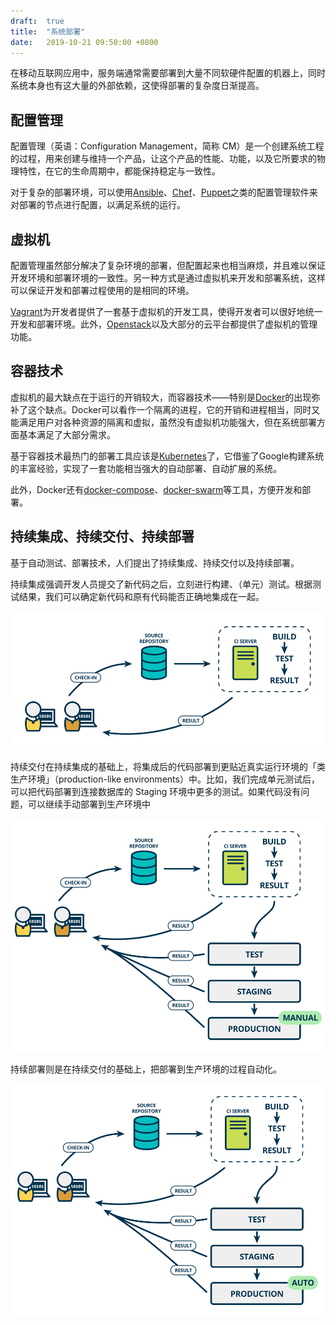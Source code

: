 ```yaml
---
draft:  true
title:  "系统部署"
date:   2019-10-21 09:50:00 +0800
---
```


在移动互联网应用中，服务端通常需要部署到大量不同软硬件配置的机器上，同时系统本身也有这大量的外部依赖，这使得部署的复杂度日渐提高。

## 配置管理

配置管理（英语：Configuration Management，简称 CM）是一个创建系统工程的过程，用来创建与维持一个产品，让这个产品的性能、功能，以及它所要求的物理特性，在它的生命周期中，都能保持稳定与一致性。

对于复杂的部署环境，可以使用[Ansible][]、[Chef][]、[Puppet][]之类的配置管理软件来对部署的节点进行配置，以满足系统的运行。

## 虚拟机

配置管理虽然部分解决了复杂环境的部署，但配置起来也相当麻烦，并且难以保证开发环境和部署环境的一致性。另一种方式是通过虚拟机来开发和部署系统，这样可以保证开发和部署过程使用的是相同的环境。

[Vagrant][]为开发者提供了一套基于虚拟机的开发工具，使得开发者可以很好地统一开发和部署环境。此外，[Openstack][]以及大部分的云平台都提供了虚拟机的管理功能。

## 容器技术

虚拟机的最大缺点在于运行的开销较大，而容器技术——特别是[Docker][]的出现弥补了这个缺点。Docker可以看作一个隔离的进程，它的开销和进程相当，同时又能满足用户对各种资源的隔离和虚拟，虽然没有虚拟机功能强大，但在系统部署方面基本满足了大部分需求。

基于容器技术最热门的部署工具应该是[Kubernetes][]了，它借鉴了Google构建系统的丰富经验，实现了一套功能相当强大的自动部署、自动扩展的系统。

此外，Docker还有[docker-compose][]、[docker-swarm][]等工具，方便开发和部署。

## 持续集成、持续交付、持续部署

基于自动测试、部署技术，人们提出了持续集成、持续交付以及持续部署。

持续集成强调开发人员提交了新代码之后，立刻进行构建、（单元）测试。根据测试结果，我们可以确定新代码和原有代码能否正确地集成在一起。

![持续集成][ci]

持续交付在持续集成的基础上，将集成后的代码部署到更贴近真实运行环境的「类生产环境」（production-like environments）中。比如，我们完成单元测试后，可以把代码部署到连接数据库的 Staging 环境中更多的测试。如果代码没有问题，可以继续手动部署到生产环境中

![持续交付][cdl]

持续部署则是在持续交付的基础上，把部署到生产环境的过程自动化。

![持续部署][cdp]

[ansible]: https://www.ansible.com
[cdl]: ./cdl.png
[cdp]: ./cdp.png
[chef]: https://www.chef.io
[ci]: ./ci.png
[docker-compose]: https://docs.docker.com/compose/
[docker-swarm]: https://docs.docker.com/engine/swarm/
[docker]: https://www.docker.com
[kubernetes]: https://kubernetes.io/
[openstack]: https://www.openstack.org
[puppet]: https://puppet.com
[vagrant]: https://www.vagrantup.com

